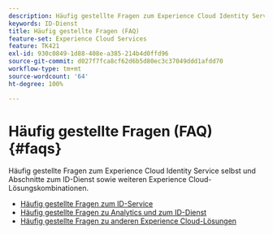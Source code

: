 ```yaml
---
description: Häufig gestellte Fragen zum Experience Cloud Identity Service selbst und Abschnitte zum ID-Dienst sowie weiteren Experience Cloud-Lösungskombinationen.
keywords: ID-Dienst
title: Häufig gestellte Fragen (FAQ)
feature-set: Experience Cloud Services
feature: TK421
exl-id: 930c0849-1d88-408e-a385-214b4d0ffd96
source-git-commit: d027f7fca8cf62d6b5d80ec3c37049ddd1afdd70
workflow-type: tm+mt
source-wordcount: '64'
ht-degree: 100%

---
```


# Häufig gestellte Fragen (FAQ) {#faqs}

Häufig gestellte Fragen zum Experience Cloud Identity Service selbst und Abschnitte zum ID-Dienst sowie weiteren Experience Cloud-Lösungskombinationen.

* [Häufig gestellte Fragen zum ID-Service](faq.md)
* [Häufig gestellte Fragen zu Analytics und zum ID-Dienst](analytics-faq.md)
* [Häufig gestellte Fragen zu anderen Experience Cloud-Lösungen](other-faq.md)
